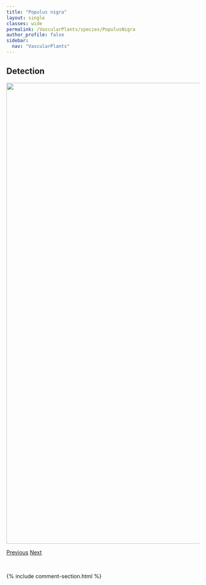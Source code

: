 ```yaml
---
title: "Populus nigra"
layout: single
classes: wide
permalink: /VascularPlants/species/PopulusNigra
author_profile: false
sidebar:
  nav: "VascularPlants"
---
```


<h2>Detection</h2>

<a href="https://drive.google.com/uc?export=view&id=1Hq5ahygWqaoKMCYe1TSx9oM8WFxzxKOk">
<img src="https://drive.google.com/uc?export=view&id=1Hq5ahygWqaoKMCYe1TSx9oM8WFxzxKOk" height = "1200" width = "800">
</a>


<a href="/DevelopmentWebsite/VascularPlants/species/PopulusDeltoides" class="pagination--pager" title="Populus deltoides">Previous</a> <a href="/DevelopmentWebsite/VascularPlants/species/PopulusTremuloides" class="pagination--pager" title="Populus tremuloides">Next</a>

<p>&nbsp;</p>

{% include comment-section.html %}
